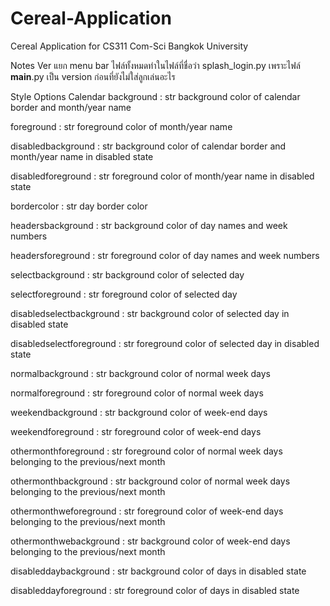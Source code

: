 # Cereal-Application
Cereal Application for CS311 Com-Sci Bangkok University

Notes Ver แยก menu bar
ไฟล์ทั้งหมดทำในไฟล์ที่ชื่อว่า splash_login.py เพราะไฟล์ __main__.py เป็น version ก่อนที่ยังไม่ใส่ลูกเล่นอะไร

Style Options Calendar
background : str
    background color of calendar border and month/year name

foreground : str
    foreground color of month/year name

disabledbackground : str
    background color of calendar border and month/year name in disabled state

disabledforeground : str
    foreground color of month/year name in disabled state

bordercolor : str
    day border color

headersbackground : str
    background color of day names and week numbers

headersforeground : str
    foreground color of day names and week numbers

selectbackground : str
    background color of selected day

selectforeground : str
    foreground color of selected day

disabledselectbackground : str
    background color of selected day in disabled state

disabledselectforeground : str
    foreground color of selected day in disabled state

normalbackground : str
    background color of normal week days

normalforeground : str
    foreground color of normal week days

weekendbackground : str
    background color of week-end days

weekendforeground : str
    foreground color of week-end days

othermonthforeground : str
    foreground color of normal week days belonging to the previous/next month

othermonthbackground : str
    background color of normal week days belonging to the previous/next month

othermonthweforeground : str
    foreground color of week-end days belonging to the previous/next month

othermonthwebackground : str
    background color of week-end days belonging to the previous/next month

disableddaybackground : str
    background color of days in disabled state

disableddayforeground : str
    foreground color of days in disabled state
